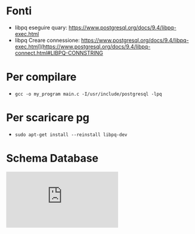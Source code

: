 # Fonti
- libpq eseguire quary: https://www.postgresql.org/docs/9.4/libpq-exec.html
- libpq Creare connessione: https://www.postgresql.org/docs/9.4/libpq-exec.html](https://www.postgresql.org/docs/9.4/libpq-connect.html#LIBPQ-CONNSTRING


# Per compilare

- `gcc -o my_program main.c -I/usr/include/postgresql -lpq`

# Per scaricare pg
- `sudo apt-get install --reinstall libpq-dev`

# Schema Database
![Chema Concettuale Database](https://github.com/FlorindoDev/TelefonoSenzaFili/blob/master/database%20LSO.pdf)

